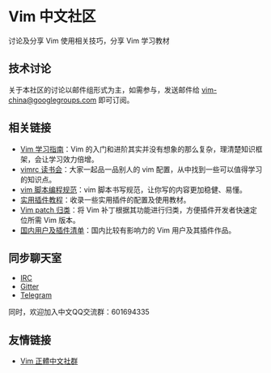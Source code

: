 # Vim 中文社区

讨论及分享 Vim 使用相关技巧，分享 Vim 学习教材

## 技术讨论

关于本社区的讨论以邮件组形式为主，如需参与，发送邮件给 vim-china@googlegroups.com 即可订阅。

## 相关链接

- [Vim 学习指南](https://github.com/vim-china/hello-vim)：Vim 的入门和进阶其实并没有想象的那么复杂，理清楚知识框架，会让学习效力倍增。
- [vimrc 读书会](https://github.com/vim-china/reading-vimrc)：大家一起品一品别人的 vim 配置，从中找到一些可以值得学习的知识点。
- [vim 脚本编程规范](https://github.com/vim-china/vim-script-style-guide)：vim 脚本书写规范，让你写的内容更加稳健、易懂。
- [实用插件教程](https://github.com/vim-china/plugins-tutorial)：收录一些实用插件的配置及使用教材。
- [Vim patch 归类](https://github.com/vim-china/vim-patch-index)：将 Vim 补丁根据其功能进行归类，方便插件开发者快速定位所需 Vim 版本。
- [国内用户及插件清单](https://github.com/vim-china/awesome-vimers)：国内比较有影响力的 Vim 用户及其插件作品。


## 同步聊天室

- [IRC](https://webchat.freenode.net/?channels=vim-china)
- [Gitter](https://gitter.im/vim-china/Lobby)
- [Telegram](https://t.me/joinchat/EazwP0N3KINBeWdGcFACNw)

同时，欢迎加入中文QQ交流群：601694335

## 友情链接

- [Vim 正體中文社群](http://www.vim.tw/)
